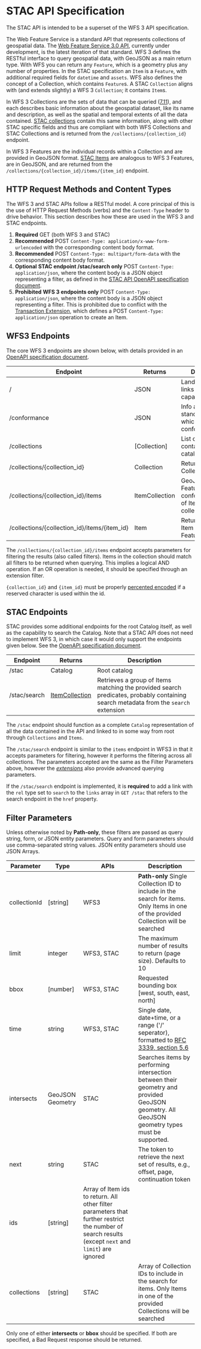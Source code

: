 # STAC API Specification

The STAC API is intended to be a superset of the WFS 3 API specification.

The Web Feature Service is a standard API that represents collections of geospatial data. The [Web Feature Service 3.0 API](https://github.com/opengeospatial/WFS_FES), currently under development, is the latest iteration of that standard. WFS 3 defines the RESTful interface to query geospatial data, with GeoJSON as a main return type. With WFS you can return any `Feature`, which is a geometry plus any number of properties. In the STAC specification an `Item` is a `Feature`, with additional required fields for `datetime` and `assets`. WFS also defines the concept of a Collection, which contains `Feature`s. A STAC `Collection` aligns with (and extends slightly) a WFS 3 `Collection`; it contains `Item`s.

In WFS 3 Collections are the sets of data that can be queried ([7.11](http://docs.opengeospatial.org/DRAFTS/17-069r1.html#_feature_collections)), and each describes basic information about the geospatial dataset, like its name and description, as well as the spatial and temporal extents of all the data contained. [STAC collections](../collection-spec/README.md) contain this same information, along with other STAC specific fields and thus are compliant with both WFS Collections and STAC Collections and is returned from the `/collections/{collection_id}` endpoint.

In WFS 3 Features are the individual records within a Collection and are provided in GeoJSON format. [STAC Items](../item-spec/README.md) are analogous to WFS 3 Features, are in GeoJSON, and are returned from the `/collections/{collection_id}/items/{item_id}` endpoint.

## HTTP Request Methods and Content Types

The WFS 3 and STAC APIs follow a RESTful model.  A core principal of this is the use of HTTP Request Methods (verbs) and the `Content-Type` header to drive behavior. This section describes how these are used in the WFS 3 and STAC endpoints. 

1. **Required** GET (both WFS 3 and STAC)
2. **Recommended** POST `Content-Type: application/x-www-form-urlencoded` with the corresponding content body format.
3. **Recommended** POST `Content-Type: multipart/form-data` with the corresponding content body format.
4. **Optional** **STAC endpoint /stac/search only** POST `Content-Type: application/json`, where the content body is a JSON object representing a filter, as defined in the [STAC API OpenAPI specification document](STAC.yaml).  
5. **Prohibited** **WFS 3 endpoints only** POST `Content-Type: application/json`, where the content body is a JSON object representing a filter.  This is prohibited due to conflict with the [Transaction Extension](extensions/transaction/README.md), which defines a POST `Content-Type: application/json` operation to create an Item.

## WFS3 Endpoints

The core WFS 3 endpoints are shown below, with details provided in an [OpenAPI specification document](openapi/WFS3.yaml).

| Endpoint     | Returns       | Description |
| ------------ | ------------- | ----------- |
| /            | JSON          | Landing page, links to API capabilities |
| /conformance | JSON          | Info about standards to which the API conforms |
| /collections | [Collection]   | List of Collections contained in the catalog |
| /collections/{collection_id} | Collection | Returns single Collection JSON |
| /collections/{collection_id}/items | ItemCollection | GeoJSON FeatureCollection-conformant entity of Items in collection |
| /collections/{collection_id}/items/{item_id} | Item | Returns single Item (GeoJSON Feature)|

The `/collections/{collection_id}/items` endpoint accepts parameters for filtering the results (also called filters). 
Items in the collection should match all filters to be returned when querying. This implies a logical AND operation. If an OR operation is needed, it should be specified through an extension filter.

``{collection_id}`` and ``{item_id}`` must be properly [percented encoded](https://tools.ietf.org/html/rfc3986#section-2) if a reserved character is used within the id.

## STAC Endpoints

STAC provides some additional endpoints for the root Catalog itself, as well as the capability to search the Catalog. Note that a STAC API does not need to implement WFS 3, in which case it would only support the endpoints given below. See the [OpenAPI specification document](openapi/STAC.yaml).

| Endpoint      | Returns | Description |
| ------------- | ------- | ----------- |
| /stac         | Catalog | Root catalog |
| /stac/search  | [ItemCollection](../item-spec/itemcollection-spec.md) | Retrieves a group of Items matching the provided search predicates, probably containing search metadata from the `search` extension |

The `/stac` endpoint should function as a complete `Catalog` representation of all the data contained in the API and linked to in some way from root through `Collections` and `Items`.

The `/stac/search` endpoint is similar to the `items` endpoint in WFS3 in that it accepts parameters for filtering, however it performs the filtering across all collections. The parameters accepted are the same as the Filter Parameters above, however the *[extensions](extensions/README.md)* also provide advanced querying parameters.

If the `/stac/search` endpoint is implemented, it is **required** to add a link with the `rel` type set to `search` to the `links` array in `GET /stac` that refers to the search endpoint in the `href` property.

## Filter Parameters

Unless otherwise noted by **Path-only**, these filters are passed as query string, form, or JSON entity parameters.  Query and form parameters should use comma-separated string values. JSON entity parameters should use JSON Arrays. 

| Parameter    | Type             | APIs       | Description        |
| -----------  | ---------------- | ---------- | ---------------------- |
| collectionId | [string]         | WFS3       | **Path-only** Single Collection ID to include in the search for items. Only Items in one of the provided Collection will be searched |
| limit        | integer          | WFS3, STAC | The maximum number of results to return (page size). Defaults to 10 |
| bbox         | [number]         | WFS3, STAC | Requested bounding box [west, south, east, north] |
| time         | string           | WFS3, STAC | Single date, date+time, or a range ('/' seperator), formatted to [RFC 3339, section 5.6](https://tools.ietf.org/html/rfc3339#section-5.6) |
| intersects   | GeoJSON Geometry | STAC       | Searches items by performing intersection between their geometry and provided GeoJSON geometry.  All GeoJSON geometry types must be supported. |
| next         | string           | STAC       | The token to retrieve the next set of results, e.g., offset, page, continuation token|
| ids | [string] | Array of Item ids to return. All other filter parameters that further restrict the number of search results (except `next` and `limit`) are ignored |
| collections  | [string]         | STAC       | Array of Collection IDs to include in the search for items. Only Items in one of the provided Collections will be searched |

Only one of either **intersects** or **bbox** should be specified.  If both are specified, a Bad Request response should be returned. 
